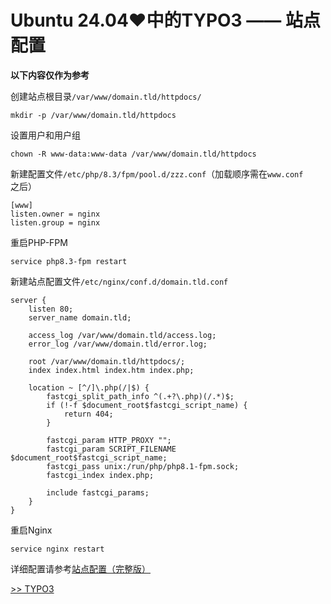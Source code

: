 # Ubuntu 24.04♥中的TYPO3 —— 站点配置

**以下内容仅作为参考**

创建站点根目录`/var/www/domain.tld/httpdocs/`

    mkdir -p /var/www/domain.tld/httpdocs

设置用户和用户组

    chown -R www-data:www-data /var/www/domain.tld/httpdocs

新建配置文件`/etc/php/8.3/fpm/pool.d/zzz.conf`（加载顺序需在`www.conf`之后）

    [www]
    listen.owner = nginx
    listen.group = nginx

重启PHP-FPM

    service php8.3-fpm restart

新建站点配置文件`/etc/nginx/conf.d/domain.tld.conf`

    server {
        listen 80;
        server_name domain.tld;

        access_log /var/www/domain.tld/access.log;
        error_log /var/www/domain.tld/error.log;

        root /var/www/domain.tld/httpdocs/;
        index index.html index.htm index.php;

        location ~ [^/]\.php(/|$) {
            fastcgi_split_path_info ^(.+?\.php)(/.*)$;
            if (!-f $document_root$fastcgi_script_name) {
                return 404;
            }

            fastcgi_param HTTP_PROXY "";
            fastcgi_param SCRIPT_FILENAME $document_root$fastcgi_script_name;
            fastcgi_pass unix:/run/php/php8.1-fpm.sock;
            fastcgi_index index.php;

            include fastcgi_params;
        }
    }

重启Nginx

    service nginx restart

详细配置请参考[站点配置（完整版）](Site/Configuration.md)

[>> TYPO3](TYPO3.md)